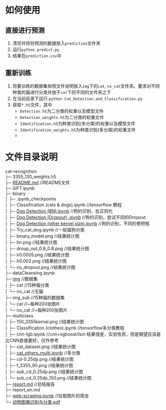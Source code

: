 
# 如何使用

## 直接进行预测

1. 清空并将将预测的数据放入```prediction```文件夹
2. 运行```python predict.py```
3. 结果在```prediction.csv```中

## 重新训练

1. 将要训练的数据集依照文件说明放入```img```下的```cat```, ```no_cat```文件夹。要求对不同种类的猫进行分类并放于```cat```下的不同的文件夹之下
2. 在当前目录下运行 ```python Cat_Detection_and_Classification.py```
3. 获取```*.h5```文件，其中
    + ```Detection.h5```为二分类的权重以及模型文件
    + ```Detection_weights.h5```为二分类的权重文件
    + ```Identification.h5```为种类识别(多分类)的权重以及模型文件
    + ```Identification_weights.h5```为种类识别(多分类)的权重文件
    + 
# 文件目录说明

cat-recognition</br>
├─ 3355_130_weights.h5</br>
├─ [README.md](./readme.md) //README文件</br>
├─ SIFT.ipynb</br>
├─ binary</br>
│	├─ .ipynb_checkpoints</br>
│	├─ Classification (cats & dogs).ipynb	//tensorflow 教程</br>
│	├─ [Dog Detection (BN).ipynb](./binary/Dog&#32;Detection&#32;(BN).ipynb)	//狗的识别，批正则化</br>
│	├─ [Dog Detection (Dropout) .ipynb](./binary/Dog&#32;Detection&#32;(Dropout)&#32;.ipynb)	//狗的识别，尝试不同的Dropout</br>
│	├─ [Dog Detection (other kernel size).ipynb](./binary/Dog&#32;Detection&#32;(other&#32;kernel&#32;size))	//狗的识别，不同的卷积核</br>
│	├─ Try_cat_dog.ipynb	//一般猫狗分类</br>
│	├─ binary_model.png	//结果统计图</br>
│	├─ bn.png	//结果统计图</br>
│	├─ droup_out_0.8_0.8.png	//结果统计图</br>
│	├─ lr0.0005.png	//结果统计图</br>
│	├─ lr0.002.png	//结果统计图</br>
│	└─ no_dropout.png	//结果统计图</br>
├─ dataCleansing.ipynb</br>
├─ [img](./img/)	//数据集</br>
│	├─ cat	//15种猫分类</br>
│	└─ no_cat	//无猫</br>
├─ img_sub	//15种猫的数据集</br>
│	└─ cat	//~每种200张图片</br>
│	└─ no_cat	//~每种200张图片</br>
├─ multiclass</br>
│	├─ 150_3355kernal.png	//结果统计图</br>
│	├─ Classification (clothes).ipynb	//tensorflow多分类教程</br>
│	├─ cnn-lgb.ipynb	//cnn+xgboost/lsm 结果很差，实验性质，但是期望应该是比CNN直接要好，仅作参考</br>
│	├─ cat_dataset.png	//结果统计图</br>
│	├─ [cat_others_multi.ipynb](./multiclass/cat_others_multi.ipynb)	//多分类</br>
│	├─ cd-0.25dp.png	//结果统计图</br>
│	├─ f_3355_90.png	//结果统计图</br>
│	├─ sub_cd_0.25dp.png	//结果统计图</br>
│	└─ sub_cd_0.25dp_150.png	//结果统计图</br>
├─ [report.md](./report.md) //总结报告</br>
├─ report_en.md</br>
├─ [web-scraping.ipynb](./web-scraping.ipynb) //拉取图片的爬虫</br>
└─ [动物图像识别与分类.pdf](./动物图像识别与分类.pdf)</br>
